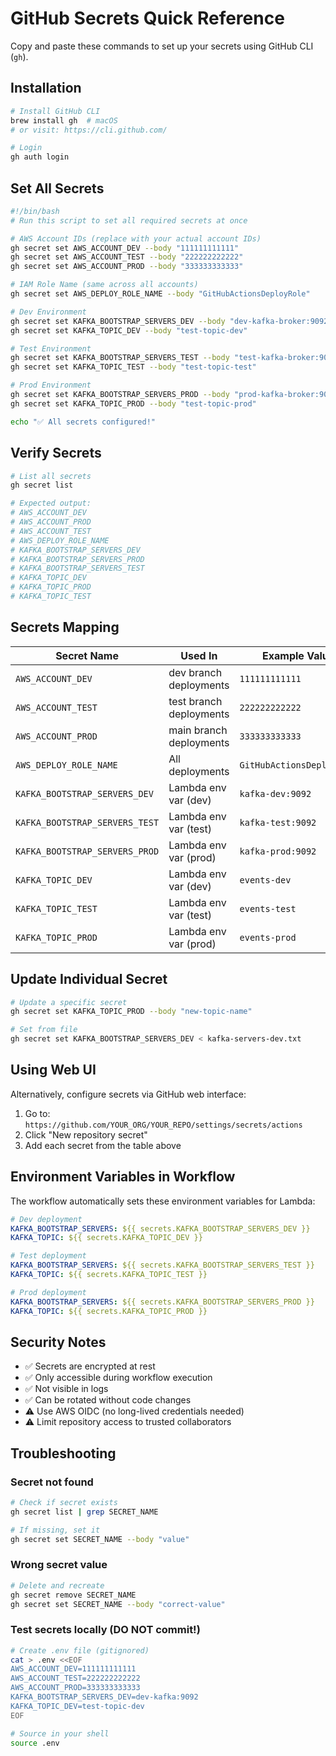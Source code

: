 # GitHub Secrets Quick Reference

Copy and paste these commands to set up your secrets using GitHub CLI (`gh`).

## Installation

```bash
# Install GitHub CLI
brew install gh  # macOS
# or visit: https://cli.github.com/

# Login
gh auth login
```

## Set All Secrets

```bash
#!/bin/bash
# Run this script to set all required secrets at once

# AWS Account IDs (replace with your actual account IDs)
gh secret set AWS_ACCOUNT_DEV --body "111111111111"
gh secret set AWS_ACCOUNT_TEST --body "222222222222"
gh secret set AWS_ACCOUNT_PROD --body "333333333333"

# IAM Role Name (same across all accounts)
gh secret set AWS_DEPLOY_ROLE_NAME --body "GitHubActionsDeployRole"

# Dev Environment
gh secret set KAFKA_BOOTSTRAP_SERVERS_DEV --body "dev-kafka-broker:9092"
gh secret set KAFKA_TOPIC_DEV --body "test-topic-dev"

# Test Environment
gh secret set KAFKA_BOOTSTRAP_SERVERS_TEST --body "test-kafka-broker:9092"
gh secret set KAFKA_TOPIC_TEST --body "test-topic-test"

# Prod Environment
gh secret set KAFKA_BOOTSTRAP_SERVERS_PROD --body "prod-kafka-broker:9092"
gh secret set KAFKA_TOPIC_PROD --body "test-topic-prod"

echo "✅ All secrets configured!"
```

## Verify Secrets

```bash
# List all secrets
gh secret list

# Expected output:
# AWS_ACCOUNT_DEV
# AWS_ACCOUNT_PROD
# AWS_ACCOUNT_TEST
# AWS_DEPLOY_ROLE_NAME
# KAFKA_BOOTSTRAP_SERVERS_DEV
# KAFKA_BOOTSTRAP_SERVERS_PROD
# KAFKA_BOOTSTRAP_SERVERS_TEST
# KAFKA_TOPIC_DEV
# KAFKA_TOPIC_PROD
# KAFKA_TOPIC_TEST
```

## Secrets Mapping

| Secret Name | Used In | Example Value |
|------------|---------|---------------|
| `AWS_ACCOUNT_DEV` | dev branch deployments | `111111111111` |
| `AWS_ACCOUNT_TEST` | test branch deployments | `222222222222` |
| `AWS_ACCOUNT_PROD` | main branch deployments | `333333333333` |
| `AWS_DEPLOY_ROLE_NAME` | All deployments | `GitHubActionsDeployRole` |
| `KAFKA_BOOTSTRAP_SERVERS_DEV` | Lambda env var (dev) | `kafka-dev:9092` |
| `KAFKA_BOOTSTRAP_SERVERS_TEST` | Lambda env var (test) | `kafka-test:9092` |
| `KAFKA_BOOTSTRAP_SERVERS_PROD` | Lambda env var (prod) | `kafka-prod:9092` |
| `KAFKA_TOPIC_DEV` | Lambda env var (dev) | `events-dev` |
| `KAFKA_TOPIC_TEST` | Lambda env var (test) | `events-test` |
| `KAFKA_TOPIC_PROD` | Lambda env var (prod) | `events-prod` |

## Update Individual Secret

```bash
# Update a specific secret
gh secret set KAFKA_TOPIC_PROD --body "new-topic-name"

# Set from file
gh secret set KAFKA_BOOTSTRAP_SERVERS_DEV < kafka-servers-dev.txt
```

## Using Web UI

Alternatively, configure secrets via GitHub web interface:

1. Go to: `https://github.com/YOUR_ORG/YOUR_REPO/settings/secrets/actions`
2. Click "New repository secret"
3. Add each secret from the table above

## Environment Variables in Workflow

The workflow automatically sets these environment variables for Lambda:

```yaml
# Dev deployment
KAFKA_BOOTSTRAP_SERVERS: ${{ secrets.KAFKA_BOOTSTRAP_SERVERS_DEV }}
KAFKA_TOPIC: ${{ secrets.KAFKA_TOPIC_DEV }}

# Test deployment
KAFKA_BOOTSTRAP_SERVERS: ${{ secrets.KAFKA_BOOTSTRAP_SERVERS_TEST }}
KAFKA_TOPIC: ${{ secrets.KAFKA_TOPIC_TEST }}

# Prod deployment
KAFKA_BOOTSTRAP_SERVERS: ${{ secrets.KAFKA_BOOTSTRAP_SERVERS_PROD }}
KAFKA_TOPIC: ${{ secrets.KAFKA_TOPIC_PROD }}
```

## Security Notes

- ✅ Secrets are encrypted at rest
- ✅ Only accessible during workflow execution
- ✅ Not visible in logs
- ✅ Can be rotated without code changes
- ⚠️ Use AWS OIDC (no long-lived credentials needed)
- ⚠️ Limit repository access to trusted collaborators

## Troubleshooting

### Secret not found

```bash
# Check if secret exists
gh secret list | grep SECRET_NAME

# If missing, set it
gh secret set SECRET_NAME --body "value"
```

### Wrong secret value

```bash
# Delete and recreate
gh secret remove SECRET_NAME
gh secret set SECRET_NAME --body "correct-value"
```

### Test secrets locally (DO NOT commit!)

```bash
# Create .env file (gitignored)
cat > .env <<EOF
AWS_ACCOUNT_DEV=111111111111
AWS_ACCOUNT_TEST=222222222222
AWS_ACCOUNT_PROD=333333333333
KAFKA_BOOTSTRAP_SERVERS_DEV=dev-kafka:9092
KAFKA_TOPIC_DEV=test-topic-dev
EOF

# Source in your shell
source .env
```
